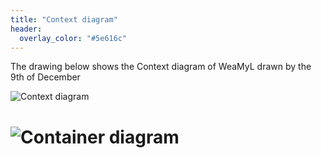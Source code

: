 ```yaml
---
title: "Context diagram"
header:
  overlay_color: "#5e616c" 
---
```


The drawing below shows the Context diagram of WeaMyL drawn by the 9th of December


![Context diagram](http://www.plantuml.com/plantuml/proxy?cache=no&src=https://raw.githubusercontent.com/annrii/weamyl/master/architecture/context.puml)


# ![Container diagram](http://www.plantuml.com/plantuml/proxy?cache=no&src=https://raw.githubusercontent.com/annrii/weamyl/master/architecture/container.puml)


